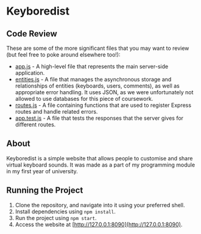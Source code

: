 # Keyboredist
## Code Review
These are some of the more significant files that you may want to review (but feel free to poke around elsewhere too!):
- [app.js](https://github.com/amrenstephenson/keyboredist/blob/main/app.js) - A high-level file that represents the main server-side application.
- [entities.js](https://github.com/amrenstephenson/keyboredist/blob/main/entities.js) - A file that manages the asynchronous storage and relationships of entities (keyboards, users, comments), as well as appropriate error handling. It uses JSON, as we were unfortunately not allowed to use databases for this piece of coursework.
- [routes.js](https://github.com/amrenstephenson/keyboredist/blob/main/routes.js) - A file containing functions that are used to register Express routes and handle related errors.
- [app.test.js](https://github.com/amrenstephenson/keyboredist/blob/main/app.test.js) - A file that tests the responses that the server gives for different routes.

## About
Keyboredist is a simple website that allows people to customise and share virtual keyboard sounds. It was made as a part of my programming module in my first year of university.

## Running the Project
1. Clone the repository, and navigate into it using your preferred shell.
2. Install dependencies using `npm install`.
3. Run the project using `npm start`.
4. Access the website at [http://127.0.0.1:8090](http://127.0.0.1:8090).

